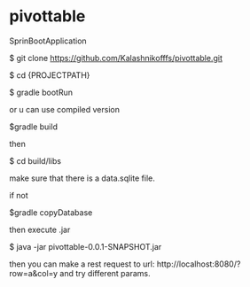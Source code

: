 # pivottable
SprinBootApplication


$ git clone https://github.com/Kalashnikofffs/pivottable.git

$ cd {PROJECTPATH}

$ gradle  bootRun

or u can use compiled version

$gradle build

then 

$ cd build/libs

make sure that there is a data.sqlite file.

if not 

$gradle copyDatabase

then execute .jar

$ java -jar pivottable-0.0.1-SNAPSHOT.jar


then you can make a rest request to url:  http://localhost:8080/?row=a&col=y
and try different params.
